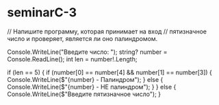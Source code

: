 # seminarC-3

// Напишите программу, которая принимает на вход
// пятизначное число и проверяет, является ли оно палиндромом.


Console.WriteLine("Введите число: ");
string? number = Console.ReadLine();
int len = number!.Length;

if (len == 5)
{
    if (number[0] == number[4] && number[1] == number[3])
    {
        Console.WriteLine($"{number} - Палиндром");
    }
    else
    {
        Console.WriteLine($"{number} - НЕ палиндром");
    }
}
else
{
    Console.WriteLine($"Введите пятизначное число");
}





